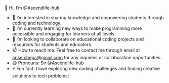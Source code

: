 👋 Hi, I’m @Ascendlife-hub

- 👀 I’m interested in sharing knowledge and empowering students through coding and technology.
- 🌱 I’m currently learning new ways to make programming more accessible and engaging for learners of all levels.
- 💞️ I’m looking to collaborate on educational coding projects and resources for students and educators.
- 📫 How to reach me: Feel free to contact me through email at arise.chepa@gmail.com for any inquiries or collaboration opportunities.
- 😄 Pronouns: Sir @Ascendlife-hub
- ⚡ Fun fact: I love exploring new coding challenges and finding creative solutions to tech problems!

<!---
Ascendlife-hub/Ascendlife-hub is a ✨ special ✨ repository because its `README.md` (this file) appears on your GitHub profile.
You can click the Preview link to take a look at your changes.
--->
